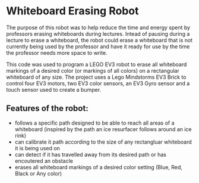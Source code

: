 # Whiteboard Erasing Robot
The purpose of this robot was to help reduce the time and energy spent by professors erasing whiteboards during lectures. Intead of pausing during a lecture to erase a whiteboard, the robot could erase a whiteboard that is not currently being used by the professor and have it ready for use by the time the professor needs more space to write. 

This code was used to program a LEGO EV3 robot to erase all whiteboard markings of a desired color (or markings of all colors) on a rectangular whiteboard of any size. The project uses a Lego Mindstorms EV3 Brick to control four EV3 motors, two EV3 color sensors, an EV3 Gyro sensor and a touch sensor used to create a bumper. 

## Features of the robot:
- follows a specific path designed to be able to reach all areas of a whiteboard (inspired by the path an ice resurfacer follows around an ice rink)
- can calibrate it path according to the size of any rectangluar whiteboard it is being used on
- can detect if it has travelled away from its desired path or has encoutered an obstacle 
- erases all whiteboard markings of a desired color setting (Blue, Red, Black or Any color)
